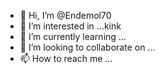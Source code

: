 - 👋 Hi, I’m @Endemol70
- 👀 I’m interested in ...kink
- 🌱 I’m currently learning ...
- 💞️ I’m looking to collaborate on ...
- 📫 How to reach me ...

<!---
Endemol70/Endemol70 is a ✨ special ✨ repository because its `README.md` (this file) appears on your GitHub profile.
You can click the Preview link to take a look at your changes.
--->
